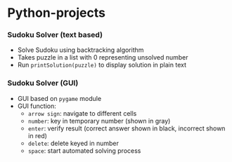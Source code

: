 # Python-projects

### Sudoku Solver (text based)
+ Solve Sudoku using backtracking algorithm
+ Takes puzzle in a list with 0 representing unsolved number
+ Run `printSolution(puzzle)` to display solution in plain text

### Sudoku Solver (GUI)
+ GUI based on `pygame` module
+ GUI function:
  + `arrow sign`: navigate to different cells
  + `number`: key in temporary number (shown in gray)
  + `enter`: verify result (correct answer shown in black, incorrect shown in red)
  + `delete`: delete keyed in number
  + `space`: start automated solving process
